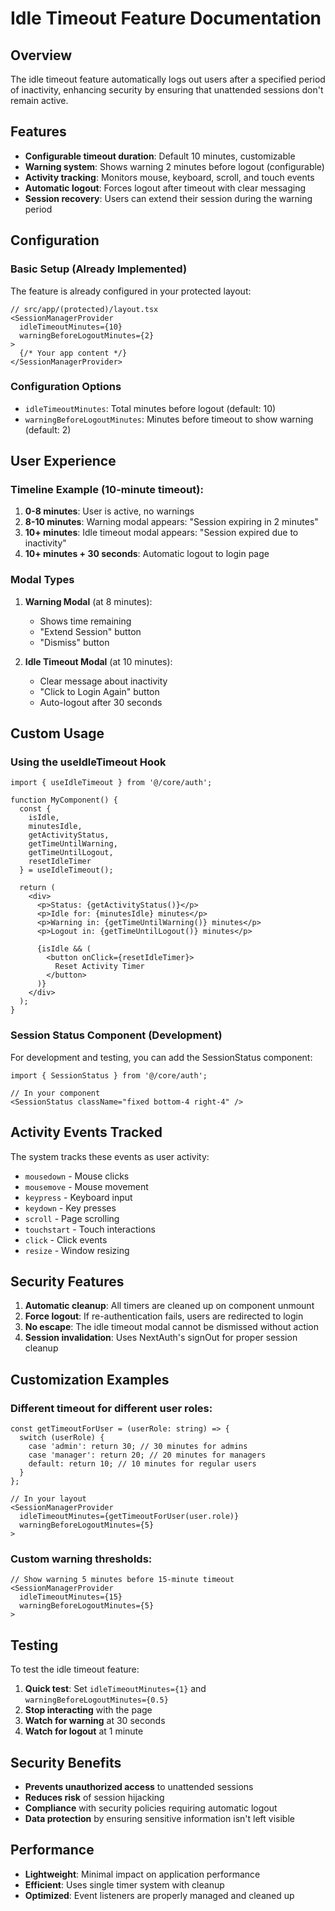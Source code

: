 # Idle Timeout Feature Documentation

## Overview

The idle timeout feature automatically logs out users after a specified period of inactivity, enhancing security by ensuring that unattended sessions don't remain active.

## Features

- **Configurable timeout duration**: Default 10 minutes, customizable
- **Warning system**: Shows warning 2 minutes before logout (configurable)
- **Activity tracking**: Monitors mouse, keyboard, scroll, and touch events
- **Automatic logout**: Forces logout after timeout with clear messaging
- **Session recovery**: Users can extend their session during the warning period

## Configuration

### Basic Setup (Already Implemented)

The feature is already configured in your protected layout:

```tsx
// src/app/(protected)/layout.tsx
<SessionManagerProvider 
  idleTimeoutMinutes={10} 
  warningBeforeLogoutMinutes={2}
>
  {/* Your app content */}
</SessionManagerProvider>
```

### Configuration Options

- `idleTimeoutMinutes`: Total minutes before logout (default: 10)
- `warningBeforeLogoutMinutes`: Minutes before timeout to show warning (default: 2)

## User Experience

### Timeline Example (10-minute timeout):

1. **0-8 minutes**: User is active, no warnings
2. **8-10 minutes**: Warning modal appears: "Session expiring in 2 minutes"
3. **10+ minutes**: Idle timeout modal appears: "Session expired due to inactivity"
4. **10+ minutes + 30 seconds**: Automatic logout to login page

### Modal Types

1. **Warning Modal** (at 8 minutes):
   - Shows time remaining
   - "Extend Session" button
   - "Dismiss" button

2. **Idle Timeout Modal** (at 10 minutes):
   - Clear message about inactivity
   - "Click to Login Again" button
   - Auto-logout after 30 seconds

## Custom Usage

### Using the useIdleTimeout Hook

```tsx
import { useIdleTimeout } from '@/core/auth';

function MyComponent() {
  const { 
    isIdle, 
    minutesIdle, 
    getActivityStatus,
    getTimeUntilWarning,
    getTimeUntilLogout,
    resetIdleTimer 
  } = useIdleTimeout();

  return (
    <div>
      <p>Status: {getActivityStatus()}</p>
      <p>Idle for: {minutesIdle} minutes</p>
      <p>Warning in: {getTimeUntilWarning()} minutes</p>
      <p>Logout in: {getTimeUntilLogout()} minutes</p>
      
      {isIdle && (
        <button onClick={resetIdleTimer}>
          Reset Activity Timer
        </button>
      )}
    </div>
  );
}
```

### Session Status Component (Development)

For development and testing, you can add the SessionStatus component:

```tsx
import { SessionStatus } from '@/core/auth';

// In your component
<SessionStatus className="fixed bottom-4 right-4" />
```

## Activity Events Tracked

The system tracks these events as user activity:
- `mousedown` - Mouse clicks
- `mousemove` - Mouse movement
- `keypress` - Keyboard input
- `keydown` - Key presses
- `scroll` - Page scrolling
- `touchstart` - Touch interactions
- `click` - Click events
- `resize` - Window resizing

## Security Features

1. **Automatic cleanup**: All timers are cleaned up on component unmount
2. **Force logout**: If re-authentication fails, users are redirected to login
3. **No escape**: The idle timeout modal cannot be dismissed without action
4. **Session invalidation**: Uses NextAuth's signOut for proper session cleanup

## Customization Examples

### Different timeout for different user roles:

```tsx
const getTimeoutForUser = (userRole: string) => {
  switch (userRole) {
    case 'admin': return 30; // 30 minutes for admins
    case 'manager': return 20; // 20 minutes for managers
    default: return 10; // 10 minutes for regular users
  }
};

// In your layout
<SessionManagerProvider 
  idleTimeoutMinutes={getTimeoutForUser(user.role)}
  warningBeforeLogoutMinutes={5}
>
```

### Custom warning thresholds:

```tsx
// Show warning 5 minutes before 15-minute timeout
<SessionManagerProvider 
  idleTimeoutMinutes={15}
  warningBeforeLogoutMinutes={5}
>
```

## Testing

To test the idle timeout feature:

1. **Quick test**: Set `idleTimeoutMinutes={1}` and `warningBeforeLogoutMinutes={0.5}`
2. **Stop interacting** with the page
3. **Watch for warning** at 30 seconds
4. **Watch for logout** at 1 minute

## Security Benefits

- **Prevents unauthorized access** to unattended sessions
- **Reduces risk** of session hijacking
- **Compliance** with security policies requiring automatic logout
- **Data protection** by ensuring sensitive information isn't left visible

## Performance

- **Lightweight**: Minimal impact on application performance
- **Efficient**: Uses single timer system with cleanup
- **Optimized**: Event listeners are properly managed and cleaned up

